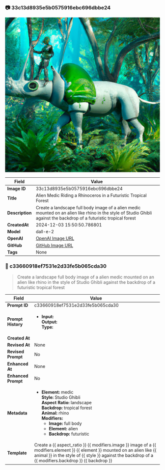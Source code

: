 

### 📷 33c13d8935e5b0575916ebc696dbbe24 


![data.id](./33c13d8935e5b0575916ebc696dbbe24.jpg)


| Field          | Value                                                                                                                     |
|----------------|---------------------------------------------------------------------------------------------------------------------------|
| **Image ID**             | 33c13d8935e5b0575916ebc696dbbe24                                                                                                             |
| **Title**           | Alien Medic Riding a Rhinoceros in a Futuristic Tropical Forest                                                                                                       |
| **Description**           | Create a landscape full body image of a alien medic mounted on an alien like rhino in the style of Studio Ghibli against the backdrop of a futuristic tropical forest                                                                                                       |
| **CreatedAt**        | 2024-12-03 15:50:50.786801                                                                                                        |
| **Model**        | dall-e-2                                                                                                        |
| **OpenAI**         | [OpenAI Image URL](https://oaidalleapiprodscus.blob.core.windows.net/private/org-TZj0gKpq3CiXdXNznVOkBYav/user-t5KW5S6yYiCS0u4yDWasqnEP/img-zsZG73FMh0ZI3JTHdXOX7TEB.png?st=2024-12-03T14%3A50%3A43Z&se=2024-12-03T16%3A50%3A43Z&sp=r&sv=2024-08-04&sr=b&rscd=inline&rsct=image/png&skoid=d505667d-d6c1-4a0a-bac7-5c84a87759f8&sktid=a48cca56-e6da-484e-a814-9c849652bcb3&skt=2024-12-02T23%3A57%3A06Z&ske=2024-12-03T23%3A57%3A06Z&sks=b&skv=2024-08-04&sig=WFMrPkqK7uIpaFSlp9SbKkeXSjxELZAggGnoo%2B5jjLc%3D)                                                                                |
| **GitHub**         | [GitHub Image URL](https://raw.githubusercontent.com/Caneta-Silva/studio-ghibli/blob/main/images/33c13d8935e5b0575916ebc696dbbe24/33c13d8935e5b0575916ebc696dbbe24.jpg?raw=true)                                                                                |
| **Tags**       | None                                                                                                                   |

### 📜 c33660918ef7531e2d33fe5b065cda30

> Create a landscape full body image of a alien medic mounted on an alien like rhino in the style of Studio Ghibli against the backdrop of a futuristic tropical forest

| Field          | Value                                                                                                                                                                      |
|----------------|----------------------------------------------------------------------------------------------------------------------------------------------------------------------------|
| **Prompt ID**  | c33660918ef7531e2d33fe5b065cda30                                                                                                                                                            |
| **Prompt History** | <ul><li>**Input:**  <br> **Output:**  <br> **Type:** </li></ul> |
| **Created At** |                                                                                                                                                    |
| **Revised At** | None                                                                                                                                                   |
| **Revised Prompt** | No                                                                                                                                                                      |
| **Enhanced At** | None                                                                                                                                                  |
| **Enhanced Prompt** | No                                                                                                                                                                    |
| **Metadata**   | <ul><li>**Element:** medic <br> **Style:** Studio Ghibli <br> **Aspect Ratio:** landscape <br> **Backdrop:** tropical forest <br> **Animal:** rhino <br> **Modifiers:**<ul><li>**Image:** full body</li><li>**Element:** alien</li><li>**Backdrop:** futuristic</li></ul></li></ul> |
| **Template**   | Create a {{ aspect_ratio }} {{ modifiers.image }} image of a {{ modifiers.element }} {{ element }} mounted on an alien like {{ animal }} in the style of {{ style }} against the backdrop of a {{ modifiers.backdrop }} {{ backdrop }}                                                                                                                                           |


